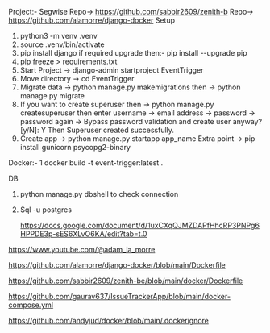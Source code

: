 Project:- Segwise
Repo-> https://github.com/sabbir2609/zenith-b
Repo-> https://github.com/alamorre/django-docker
Setup
1. python3 -m venv .venv
2.  source .venv/bin/activate
3. pip install django if required upgrade then:- pip install --upgrade pip
4. pip freeze > requirements.txt
5. Start Project -> django-admin startproject EventTrigger
6. Move directory -> cd EventTrigger
7. Migrate data -> python manage.py makemigrations then -> python manage.py migrate
8. If you want to create superuser then ->  python manage.py createsuperuser then enter username -> email address -> password -> password again -> Bypass password validation and create user anyway? [y/N]: Y 
Then Superuser created successfully.
9. Create app -> python manage.py startapp app_name
Extra point -> pip install gunicorn psycopg2-binary

Docker:- 
1 docker build -t event-trigger:latest .   

DB
1. python manage.py dbshell to check connection 
2. Sql -u postgres


   https://docs.google.com/document/d/1uxCXqQJMZDAPfHhcRP3PNPg6HPPDE3p-sES6XLvO6KA/edit?tab=t.0

https://www.youtube.com/@adam_la_morre

https://github.com/alamorre/django-docker/blob/main/Dockerfile


https://github.com/sabbir2609/zenith-be/blob/main/docker/Dockerfile

https://github.com/gaurav637/IssueTrackerApp/blob/main/docker-compose.yml

https://github.com/andyjud/docker/blob/main/.dockerignore
